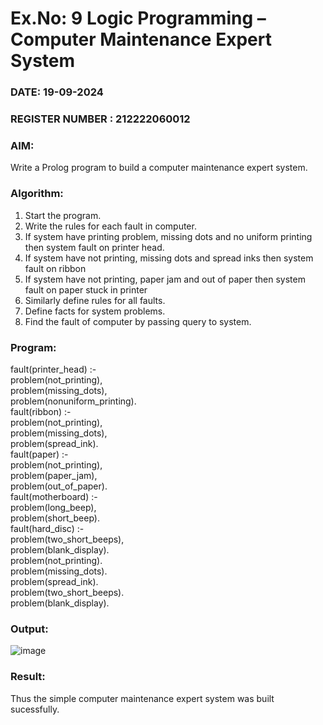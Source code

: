# Ex.No: 9  Logic Programming –  Computer Maintenance Expert System
### DATE: 19-09-2024                                                                           
### REGISTER NUMBER : 212222060012
### AIM: 
Write a Prolog program to build a computer maintenance expert system.
###  Algorithm:
1. Start the program.
2. Write the rules for each fault in computer.
3. If system have printing problem, missing dots and no uniform printing then system fault on printer head.
4. If system have not printing, missing dots and spread inks then system fault on ribbon
5. If system have not printing, paper jam and out of paper then system fault on paper stuck in printer
6. Similarly define rules for all faults.
7. Define facts for system problems.
8. Find the fault of computer by passing query to system.
     
### Program:

fault(printer_head) :-<br>
	problem(not_printing),<br>
	problem(missing_dots),<br>
	problem(nonuniform_printing).<br>
fault(ribbon) :-<br>
	problem(not_printing),<br>
	problem(missing_dots),<br>
	problem(spread_ink).<br>
fault(paper) :-<br>
	problem(not_printing),<br>
	problem(paper_jam),<br>
	problem(out_of_paper).<br>
fault(motherboard) :-<br>
	problem(long_beep),<br>
	problem(short_beep).<br>
fault(hard_disc) :-<br>
	problem(two_short_beeps),<br>
	problem(blank_display).<br>
problem(not_printing).<br>
problem(missing_dots).<br>
problem(spread_ink).<br>
problem(two_short_beeps).<br>
problem(blank_display).<br>


### Output:
![image](https://github.com/user-attachments/assets/98280dae-ff84-481c-89a5-d238710a09b0)



### Result:
Thus the simple computer maintenance expert system was built sucessfully.
